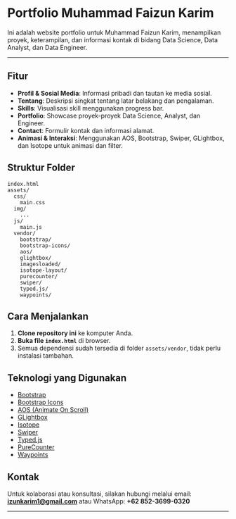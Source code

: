 # Portfolio Muhammad Faizun Karim

Ini adalah website portfolio untuk Muhammad Faizun Karim, menampilkan proyek, keterampilan, dan informasi kontak di bidang Data Science, Data Analyst, dan Data Engineer.

---

## Fitur

- **Profil & Sosial Media**: Informasi pribadi dan tautan ke media sosial.
- **Tentang**: Deskripsi singkat tentang latar belakang dan pengalaman.
- **Skills**: Visualisasi skill menggunakan progress bar.
- **Portfolio**: Showcase proyek-proyek Data Science, Analyst, dan Engineer.
- **Contact**: Formulir kontak dan informasi alamat.
- **Animasi & Interaksi**: Menggunakan AOS, Bootstrap, Swiper, GLightbox, dan Isotope untuk animasi dan filter.

## Struktur Folder

```
index.html
assets/
  css/
    main.css
  img/
    ...
  js/
    main.js
  vendor/
    bootstrap/
    bootstrap-icons/
    aos/
    glightbox/
    imagesloaded/
    isotope-layout/
    purecounter/
    swiper/
    typed.js/
    waypoints/
```

## Cara Menjalankan

1. **Clone repository ini** ke komputer Anda.
2. **Buka file `index.html`** di browser.
3. Semua dependensi sudah tersedia di folder `assets/vendor`, tidak perlu instalasi tambahan.

## Teknologi yang Digunakan

- [Bootstrap](https://getbootstrap.com/)
- [Bootstrap Icons](https://icons.getbootstrap.com/)
- [AOS (Animate On Scroll)](https://michalsnik.github.io/aos/)
- [GLightbox](https://biati-digital.github.io/glightbox/)
- [Isotope](https://isotope.metafizzy.co/)
- [Swiper](https://swiperjs.com/)
- [Typed.js](https://mattboldt.com/demos/typed-js/)
- [PureCounter](https://github.com/sdushantha/PureCounter.js)
- [Waypoints](http://imakewebthings.com/waypoints/)

## Kontak

Untuk kolaborasi atau konsultasi, silakan hubungi melalui email: **izunkarim1@gmail.com** atau WhatsApp: **+62 852-3699-0320**

---
